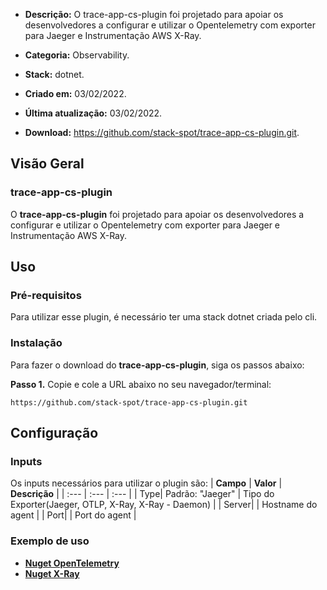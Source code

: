 - **Descrição:** O trace-app-cs-plugin foi projetado para apoiar os desenvolvedores a configurar e utilizar o Opentelemetry com exporter para Jaeger e Instrumentação AWS X-Ray.

- **Categoria:** Observability. 
- **Stack:** dotnet.
- **Criado em:** 03/02/2022. 
- **Última atualização:** 03/02/2022.
- **Download:** https://github.com/stack-spot/trace-app-cs-plugin.git.


## **Visão Geral**
### **trace-app-cs-plugin**

O **trace-app-cs-plugin** foi projetado para apoiar os desenvolvedores a configurar e utilizar o Opentelemetry com exporter para Jaeger e Instrumentação AWS X-Ray.

## **Uso**

### **Pré-requisitos**
Para utilizar esse plugin, é necessário ter uma stack dotnet criada pelo cli.

### **Instalação**
Para fazer o download do **trace-app-cs-plugin**, siga os passos abaixo:

**Passo 1.** Copie e cole a URL abaixo no seu navegador/terminal:
```
https://github.com/stack-spot/trace-app-cs-plugin.git
```

## **Configuração**

### **Inputs**
Os inputs necessários para utilizar o plugin são:
| **Campo** | **Valor** | **Descrição** |
| :--- | :--- | :--- |
| Type| Padrão: "Jaeger" | Tipo do Exporter(Jaeger, OTLP, X-Ray, X-Ray - Daemon) |
| Server|  | Hostname do agent  |
| Port|  | Port do agent  |

### **Exemplo de uso**
- [**Nuget OpenTelemetry**](https://www.nuget.org/packages/StackSpot.Tracing/)
- [**Nuget X-Ray**](https://www.nuget.org/packages/StackSpot.Tracing.XRay/)
